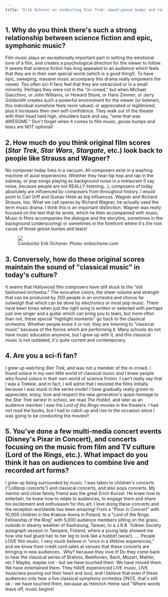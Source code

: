 ```yaml
---
title: "Erik Ochsner on conducting Star Trek: &quot;goose bumps and tears are NOT optional!&quot;"
---
```


<h2>1. Why do you think there's such a strong relationship between science fiction and epic, symphonic music?</h2>
<p>
	Film music plays an exceptionally important part in setting the emotional tone of a film, and creates a psychological direction for the viewer to follow. It seems that science fiction has long appealed to an audience which feels that they are in their own special world (which is a good thing!). To have epic, sweeping, massive music accompany this drama really empowers the viewer. Too often sci-fi fans feel that they are ostracized or in a small minority. Perhaps they were not in the "in-crowd," but when Michael Giacchino, or John Williams, or Howard Shore, or Hans Zimmer, or Jerry Goldsmith creates such a powerful environment for the viewer (or listener), this individual somehow feels more valued, or appreciated or legitimized, plus it increases their own self-confidence. They walk out of the theater with their head held high, shoulders back and say, "wow that was AWESOME." Don't forget when it comes to film music, goose bumps and tears are NOT optional!
</p>
<h2>2. How much do you think original film scores (<em>Star Trek</em>, <em>Star Wars</em>, <em>Stargate</em>, etc.) look back to people like Strauss and Wagner?</h2>
<p>
	No composer today lives in a vacuum. All composers exist in a washing machine of aural experiences. Whether they hear hip hop and rap in the subway, or pop songs playing as background noise in a restaurant (I say noise, because people are not REALLY listening...), composers of today absolutely are influenced by composers from throughout history. I would point to Carl Orff and Gustav Holst as big influences. Wagner and Richard Strauss, too. What we call operas by Richard Wagner, he actually used the term music drama. I think this is an important distinction. Wagner was really focused on the text that he wrote, which he then accompanied with music. Music in films accompanies the dialogue and the storyline, sometimes in the background (underscoring) or sometimes in the forefront where it's the root cause of those goose bumps and tears!
</p>
<dl>
	<dt></dt>
	<figure data-type="image"><a href="/webhook-uploads/1428719702658/Erik-Ochsner-2012.jpg"><img data-resize-src="http://lh3.googleusercontent.com/77qVxAolaQijGlTjKC6mOc5S89KttZ7Vc75toaMpgDfHzBLZRwJkldrxEAW-Pm2_eDpXrIU4s39Ag0n946NvnWQMUdQx" src="http://lh3.googleusercontent.com/77qVxAolaQijGlTjKC6mOc5S89KttZ7Vc75toaMpgDfHzBLZRwJkldrxEAW-Pm2_eDpXrIU4s39Ag0n946NvnWQMUdQx=s1200"></a><figcaption>Conductor Erik Ochsner. Photo: erikochsner.com</figcaption></figure>
</dl>
<h2>3. Conversely, how do these original scores maintain the sound of "classical music" in today's culture?</h2>
<p>
	It seems that Hollywood film composers have still stuck to the "old fashioned orchestra." The evocative colors, the sheer volume and strength that can be produced by 300 people in an orchestra and chorus far outweigh that which can be done by electronics or most pop music. There have been times when just the right song is written or selected with perhaps just one singer and a guitar which can bring you to tears, but more often than not, these special "highlight moments" go back to the classical orchestra. Whether people know it or not, they are listening to "classical music" because of the forces which are performing it. Many schools do not have music education anymore, but I grew up with it, and this classical music is not outdated, it's quite current and contemporary.
</p>
<h2>4. Are you a sci-fi fan?</h2>
<p>
	I grew up watching <em>Star Trek</em>, and was not a member of the in-crowd. I found solace in my own little world of classical music and I knew people who found solace in their own world of science fiction. I can't really say that I was a Trekkie, and in fact, I will admit that I resisted the films initially because I was stuck in the series mode! I have gradually really grown to appreciate, enjoy, love and respect the new generation's quasi-homage to the <em>Star Trek</em> series! In school, we read <em>The Hobbit</em>, and later as an audience member I saw the <em>Lord of the Rings</em> movies in the theaters. I had not read the books, but I had to catch up and rise to the occasion since I was going to be conducting the movies!!
</p>
<h2>5. You've done a few multi-media concert events (Disney's Pixar in Concert), and concerts focusing on the music from film and TV culture (Lord of the Rings, etc.). What impact do you think it has on audiences to combine live and recorded art forms?</h2>
<p>
	I grew up being surrounded by music. I was taken to children's concerts ("Lollipop concerts") and classical concerts, and also pops concerts. My mentor and close family friend was the great Erich Kunzel. He knew how to entertain, he knew how to relate to audiences, to engage them and share his excitement and enthusiasm for this art. I love doing these concerts and the reception worldwide has been amazing! From a "Pixar in Concert" with 10,000 children in the Krakow Arena in Poland, to a "Lord of the Rings: Fellowship of the Ring" with 5,000 audience members sitting on the grass, outside in steamy weather of Kaohsiung, Taiwan, to a J.R.R. Tolkien Society autograph session in Tampere, Finland, where a young lady showed me how she had glued hair to her leg to look like a hobbit! (wow!)...... People LOVE film music. I very much believe in "once in a lifetime experiences," and we know from credit card sales at venues that these concerts are bringing in new audiences.. Why? because they love it! Do they come back to hear the classical series of Brahms, Beethoven, Bach, Mozart, Mahler, etc.? Maybe, maybe not - but we have touched them. We have moved them. We have entertained them. They HAVE experienced LIVE music, LIVE musicians pouring out their heart and soul, and I believe that even if these audiences only hear a live classical symphony orchestra ONCE, that's still ok - we have touched them, because as Heinrich Heine said "Where words leave off, music begins!
</p>
